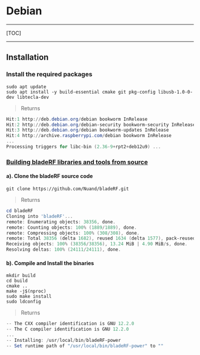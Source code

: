 # Debian

---

[TOC]

---

## Installation

### Install the required packages

```
sudo apt update
sudo apt install -y build-essential cmake git pkg-config libusb-1.0-0-dev libtecla-dev
```
> Returns
```powershell
Hit:1 http://deb.debian.org/debian bookworm InRelease
Hit:2 http://deb.debian.org/debian-security bookworm-security InRelease
Hit:3 http://deb.debian.org/debian bookworm-updates InRelease
Hit:4 http://archive.raspberrypi.com/debian bookworm InRelease
...
Processing triggers for libc-bin (2.36-9+rpt2+deb12u9) ...
```

### [Building bladeRF libraries and tools from source](https://github.com/Nuand/bladeRF/wiki/Getting-Started%3A-Linux#building-bladerf-libraries-and-tools-from-source)

#### a). Clone the **bladeRF** source code

```
git clone https://github.com/Nuand/bladeRF.git
```
> Returns
```powershell
cd bladeRF
Cloning into 'bladeRF'...
remote: Enumerating objects: 38356, done.
remote: Counting objects: 100% (1889/1889), done.
remote: Compressing objects: 100% (308/308), done.
remote: Total 38356 (delta 1682), reused 1634 (delta 1577), pack-reused 36467 (from 3)
Receiving objects: 100% (38356/38356), 13.24 MiB | 4.90 MiB/s, done.
Resolving deltas: 100% (24111/24111), done.
```

#### b). Compile and Install the binaries

```
mkdir build
cd build
cmake ..
make -j$(nproc)
sudo make install
sudo ldconfig
```
> Returns
```powershell
-- The CXX compiler identification is GNU 12.2.0
-- The C compiler identification is GNU 12.2.0
...
-- Installing: /usr/local/bin/bladeRF-power
-- Set runtime path of "/usr/local/bin/bladeRF-power" to ""
```

